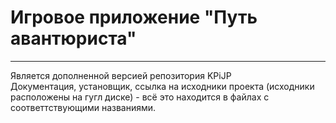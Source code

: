 # Игровое приложение "Путь авантюриста"
______
Является дополненной версией репозитория KPiJP  
Документация, установщик, ссылка на исходники проекта (исходники расположены на гугл диске) - всё это находится в файлах с соответтствующими названиями.
 
